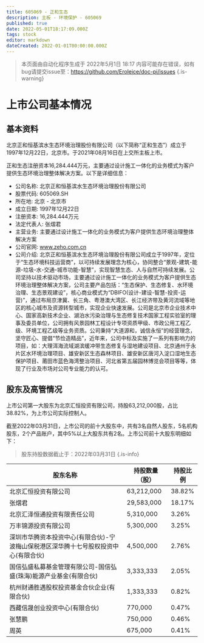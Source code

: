 ```yaml
---
title: 605069 - 正和生态
description: 主板 - 环境保护 - 605069
published: true
date: 2022-05-01T18:17:09.000Z
tags: stock
editor: markdown
dateCreated: 2022-01-01T00:00:00.000Z
---
```


> 本页面由自动化程序生成于 2022年5月1日 18:17
> 内容可能存在错误，如有bug请提交issue至：https://github.com/Eroleice/doc-pi/issues
{.is-warning}

# 上市公司基本情况

## 基本资料

北京正和恒基滨水生态环境治理股份有限公司（以下简称“正和生态”）成立于1997年12月22日，北京市。于2021年08月16日在上交所主板上市。

正和生态注册资本16,284.444万元，主要通过设计施工一体化的业务模式为客户提供生态环境治理整体解决方案。以下是详细信息：

- 公司名称: 北京正和恒基滨水生态环境治理股份有限公司
- 股票代码: 605069.SH
- 所在地: 北京 - 北京市
- 成立日期: 1997年12月22日
- 注册资本: 16,284.444万元
- 法定代表人: 张熠君
- 主营业务: 主要通过设计施工一体化的业务模式为客户提供生态环境治理整体解决方案
- 公司官网: www.zeho.com.cn
- 公司介绍: 北京正和恒基滨水生态环境治理股份有限公司成立于1997年，定位于“生态环境科技运营商”，以可持续发展理念为核心，协同整合“景观-建筑-能源-垃圾-水-交通-城市功能-智慧”，实现智慧生态、人与自然可持续发展。公司坚持以技术驱动市场，主要通过设计施工一体化的业务模式为客户提供生态环境治理整体解决方案，公司主要产品包括：“生态保护、生态修复、水环境治理、生态景观建设”，核心商业模式为“DBIFO(设计-建设-智慧-投资-运营)”，通过布局京津冀、长三角、粤港澳大湾区、长江经济带及黄河流域等地区的核心城市及资源转型城市，实现企业快速发展。公司是北京市企业技术中心、国家高新技术企业、湖泊水污染治理与生态修复技术国家工程实验室的理事及委员单位，公司拥有风景园林工程设计专项资质甲级、市政公用工程乙级、环境工程乙级等业务资质。公司秉持“大道源和，诚信永恒”的经营理念，坚守匠心、提倡“节俭造精品”，近年来，公司中标及实施了一系列有影响力的项目，如：大理洱海流域湖滨缓冲带生态修复与湿地建设项目、北京通州于永片区水环境治理项目、雄安新区生态森林项目、雄安新区唐河入淀口湿地生态保护项目、莆田市蓝色海湾整治项目、河北省第五届园林博览会项目等等，体现了行业及市场对公司专业能力的认可。


## 股东及高管情况

上市公司第一大股东为北京汇恒投资有限公司，持股63,212,000股，占比38.82%，为上市公司实际控制人。

截至2022年03月31日，上市公司的前十大股东中，共有3名自然人股东，5名机构股东，2个产品账户，其中5%以上大股东共有2名。上市公司前十大股东明细如下：

> 股东持股数据截止于：2022年03月31日
{.is-info}

| 股东名称 | 持股数量（股） | 持股比例 |
| --- | --- | --- |
| 北京汇恒投资有限公司 | 63,212,000 | 38.82% |
| 张熠君 | 29,583,000 | 18.17% |
| 北京汇泽恒通投资有限责任公司 | 5,310,000 | 3.26% |
| 万丰锦源投资有限公司 | 5,300,000 | 3.25% |
| 深圳市华腾资本投资中心(有限合伙)-宁波梅山保税港区深华腾十七号股权投资中心(有限合伙) | 4,500,000 | 2.76% |
| 国信弘盛私募基金管理有限公司-国信弘盛(珠海)能源产业基金(有限合伙) | 3,333,333 | 2.05% |
| 杭州财通胜遇股权投资基金合伙企业(有限合伙) | 1,333,333 | 0.82% |
| 西藏信晟创业投资中心(有限合伙) | 770,000 | 0.47% |
| 张慧鹏 | 750,000 | 0.46% |
| 周英 | 675,000 | 0.41% |




